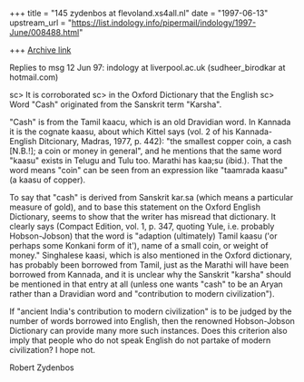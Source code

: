 +++
title = "145 zydenbos at flevoland.xs4all.nl"
date = "1997-06-13"
upstream_url = "https://list.indology.info/pipermail/indology/1997-June/008488.html"

+++
[Archive link](https://list.indology.info/pipermail/indology/1997-June/008488.html)


Replies to msg 12 Jun 97: indology at liverpool.ac.uk
(sudheer_birodkar at hotmail.com)

 sc> It is corroborated
 sc> in the Oxford Dictionary that the English
 sc> Word "Cash" originated from the Sanskrit  term "Karsha".

"Cash" is from the Tamil kaacu, which is an old Dravidian word. In Kannada it
is the cognate kaasu, about which Kittel says (vol. 2 of his Kannada-English
Ditcionary, Madras, 1977, p. 442): "the smallest copper coin, a cash [N.B.!]; a
coin or money in general", and he mentions that the same word "kaasu" exists in
Telugu and Tulu too. Marathi has kaa;su (ibid.). That the word means "coin" can
be seen from an expression like "taamrada kaasu" (a kaasu of copper).

To say that "cash" is derived from Sanskrit kar.sa (which means a particular
measure of gold), and to base this statement on the Oxford English Dictionary,
seems to show that the writer has misread that dictionary. It clearly says
(Compact Edition, vol. 1, p. 347, quoting Yule, i.e. probably Hobson-Jobson)
that the word is "adaption (ultimately) Tamil kaasu ('or perhaps some Konkani
form of it'), name of a small coin, or weight of money." Singhalese kaasi,
which is also mentioned in the Oxford dictionary, has probably been borrowed
from Tamil, just as the Marathi will have been borrowed from Kannada, and it is
unclear why the Sanskrit "karsha" should be mentioned in that entry at all
(unless one wants "cash" to be an Aryan rather than a Dravidian word and
"contribution to modern civilization").

If "ancient India's contribution to modern civilization" is to be judged by the
number of words borrowed into English, then the renowned Hobson-Jobson
Dictionary can provide many more such instances. Does this criterion also imply
that people who do not speak English do not partake of modern civilization? I
hope not.

Robert Zydenbos







